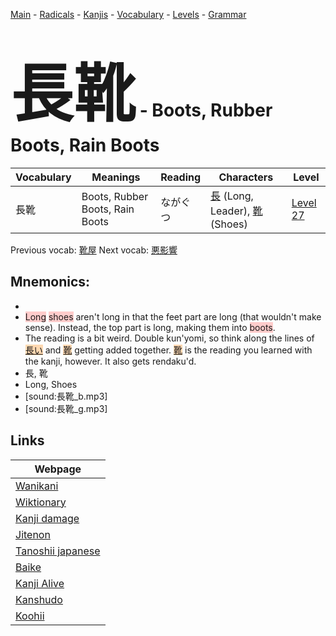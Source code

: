 <style> bigfont {font-size: 100px}</style>
[Main](../README.md) -
[Radicals](../radicals.md) -
[Kanjis](../kanjis.md) -
[Vocabulary](../vocabulary.md) -
[Levels](../levels.md) -
[Grammar](../grammar.md)
# <bigfont> 長靴</bigfont> - Boots, Rubber Boots, Rain Boots 

| Vocabulary | Meanings | Reading | Characters | Level |
| --- | --- | --- | --- | --- |
| 長靴 | Boots, Rubber Boots, Rain Boots | ながぐつ |  [長](../kanjis/長.md) (Long, Leader), [靴](../kanjis/靴.md) (Shoes) | [Level 27](../levels/wk_level27.md) |

Previous vocab: [靴屋](靴屋.md) Next vocab: [悪影響](悪影響.md) 

## Mnemonics:

* 
* <span style="background-color:#ffcccb"> Long</span> <span style="background-color:#ffcccb"> shoes</span> aren't long in that the feet part are long (that wouldn't make sense). Instead, the top part is long, making them into <span style="background-color:#ffcccb"> boots</span>.
* The reading is a bit weird. Double kun'yomi, so think along the lines of <span style="background-color:#fed8b1"> [長い](https://jisho.org/search/長い)</span> and <span style="background-color:#fed8b1"> [靴](https://jisho.org/search/靴)</span> getting added together. <span style="background-color:#fed8b1"> [靴](https://jisho.org/search/靴)</span> is the reading you learned with the kanji, however. It also gets rendaku'd.
* 長, 靴
* Long, Shoes
* [sound:長靴_b.mp3]
* [sound:長靴_g.mp3]


## Links 

| Webpage |
| --- |
| [Wanikani          ](https://www.wanikani.com/kanji/長靴) |
| [Wiktionary        ](https://en.wiktionary.org/wiki/長靴) |
| [Kanji damage      ](http://www.kanjidamage.com/kanji/search?utf8=✓&q=長靴) |
| [Jitenon           ](https://jitenon.com/kanji/長靴) |
| [Tanoshii japanese ](https://www.tanoshiijapanese.com/dictionary/kanji.cfm?k=長靴) |
| [Baike             ](https://baike.baidu.com/item/長靴) |
| [Kanji Alive       ](https://app.kanjialive.com/長靴) |
| [Kanshudo          ](https://www.kanshudo.com/searchmn?q=長靴) |
| [Koohii            ](https://kanji.koohii.com/study/kanji/長靴) |
